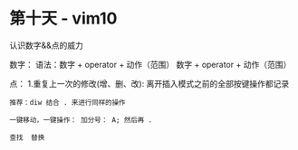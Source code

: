 # 第十天 - vim10

认识数字&&点的威力

数字：
    语法：数字 + operator + 动作（范围）
          数字 + operator + 动作（范围）

点：
    1.重复上一次的修改(增、删、改): 离开插入模式之前的全部按键操作都记录

    推荐：diw 结合 . 来进行同样的操作

    一键移动，一键操作： 加分号： A; 然后再 .

    查找  替换